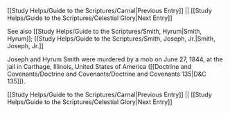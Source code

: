 [[Study Helps/Guide to the Scriptures/Carnal|Previous Entry]]  ||  [[Study Helps/Guide to the Scriptures/Celestial Glory|Next Entry]]

 See also [[Study Helps/Guide to the Scriptures/Smith, Hyrum|Smith, Hyrum]]; [[Study Helps/Guide to the Scriptures/Smith, Joseph, Jr.|Smith, Joseph, Jr.]]

 Joseph and Hyrum Smith were murdered by a mob on June 27, 1844, at the jail in Carthage, Illinois, United States of America ([[Doctrine and Covenants/Doctrine and Covenants/Doctrine and Covenants 135|D&C 135]]).

[[Study Helps/Guide to the Scriptures/Carnal|Previous Entry]]  ||  [[Study Helps/Guide to the Scriptures/Celestial Glory|Next Entry]]
